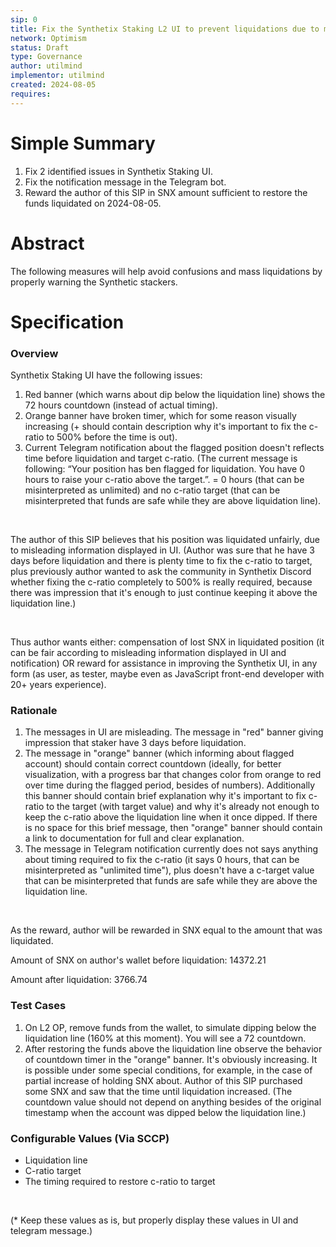 ```yaml
---
sip: 0
title: Fix the Synthetix Staking L2 UI to prevent liquidations due to misreading
network: Optimism
status: Draft
type: Governance
author: utilmind
implementor: utilmind
created: 2024-08-05
requires: 
---
```


# Simple Summary

<ol><li>Fix 2 identified issues in Synthetix Staking UI.</li><li>Fix the notification message in the Telegram bot.</li><li>Reward the author of this SIP in SNX amount sufficient to restore the funds liquidated on 2024-08-05.</li></ol>

# Abstract

<p>The following measures will help avoid confusions and mass liquidations by properly warning the Synthetic stackers.</p>

# Specification


### Overview

<p>Synthetix Staking UI have the following issues:</p><ol><li>Red banner (which warns about dip below the liquidation line) shows the 72 hours countdown (instead of actual timing).</li><li>Orange banner have broken timer, which for some reason visually increasing (+ should contain description why it's important to fix the c-ratio to 500% before the time is out).</li><li>Current Telegram notification about the flagged position doesn't reflects time before liquidation and target c-ratio. (The current message is following: “Your position has ben flagged for liquidation. You have 0 hours to raise your c-ratio above the target.”. = 0 hours (that can be misinterpreted as unlimited) and no c-ratio target (that can be misinterpreted that funds are safe while they are above liquidation line).</li></ol><p><br></p><p>The author of this SIP believes that his position was liquidated unfairly, due to misleading information displayed in UI. (Author was sure that he have 3 days before liquidation and there is plenty time to fix the c-ratio to target, plus previously author wanted to ask the community in Synthetix Discord whether fixing the c-ratio completely to 500% is really required, because there was impression that it's enough to just continue keeping it above the liquidation line.)</p><p><br></p><p>Thus author wants either: compensation of lost SNX in liquidated position (it can be fair according to misleading information displayed in UI and notification) OR reward for assistance in improving the Synthetix UI, in any form (as user, as tester, maybe even as JavaScript front-end developer with 20+ years experience).</p>

### Rationale

<ol><li>The messages in UI are misleading. The message in "red" banner giving impression that staker have 3 days before liquidation.</li><li>The message in "orange" banner (which informing about flagged account) should contain correct countdown (ideally, for better visualization, with a progress bar that changes color from orange to red over time during the flagged period, besides of numbers). Additionally this banner should contain brief explanation why it's important to fix c-ratio to the target (with target value) and why it's already not enough to keep the c-ratio above the liquidation line when it once dipped. If there is no space for this brief message, then "orange" banner should contain a link to documentation for full and clear explanation.</li><li>The message in Telegram notification currently does not says anything about timing required to fix the c-ratio (it says 0 hours, that can be misinterpreted as "unlimited time"), plus doesn't have a c-target value that can be misinterpreted that funds are safe while they are above the liquidation line.</li></ol><p><br></p><p>As the reward, author will be rewarded in SNX equal to the amount that was liquidated.</p><p>Amount of SNX on author's wallet before liquidation: 14372.21</p><p>Amount after liquidation: 3766.74</p>

### Test Cases

<ol><li>On L2 OP, remove funds from the wallet, to simulate dipping below the liquidation line (160% at this moment). You will see a 72 countdown.</li><li>After restoring the funds above the liquidation line observe the behavior of countdown timer in the "orange" banner. It's obviously increasing. It is possible under some special conditions, for example, in the case of partial increase of holding SNX about. Author of this SIP purchased some SNX and saw that the time until liquidation increased. (The countdown value should not depend on anything besides of the original timestamp when the account was dipped below the liquidation line.)</li></ol>


### Configurable Values (Via SCCP)

<ul><li>Liquidation line</li><li>C-ratio target</li><li>The timing required to restore c-ratio to target</li></ul><p><br></p><p>(* Keep these values as is, but properly display these values in UI and telegram message.)</p><p><br></p>
